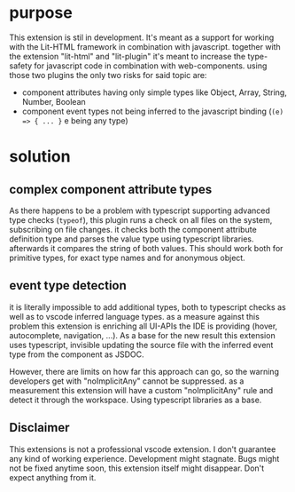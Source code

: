 # purpose

This extension is stil in development. It's meant as a support for working with the Lit-HTML framework in combination
with javascript. together with the extension "lit-html" and "lit-plugin" it's meant to increase the type-safety for
javascript code in combination with web-components. using those two plugins the only two risks for said topic are:

-   component attributes having only simple types like Object, Array, String, Number, Boolean
-   component event types not being inferred to the javascript binding (`(e) => { ... }` e being any type)

# solution

## complex component attribute types

As there happens to be a problem with typescript supporting advanced type checks (`typeof`), this plugin runs a check on
all files on the system, subscribing on file changes. it checks both the component attribute definition type and parses
the value type using typescript libraries. afterwards it compares the string of both values. This should work both for
primitive types, for exact type names and for anonymous object.

## event type detection

it is literally impossible to add additional types, both to typescript checks as well as to vscode inferred language
types. as a measure against this problem this extension is enriching all UI-APIs the IDE is providing (hover,
autocomplete, navigation, ...). As a base for the new result this extension uses typescript, invisible updating the
source file with the inferred event type from the component as JSDOC.

However, there are limits on how far this approach can go, so the warning developers get with "noImplicitAny" cannot be
suppressed. as a measurement this extension will have a custom "noImplicitAny" rule and detect it through the workspace.
Using typescript libraries as a base.

## Disclaimer

This extensions is not a professional vscode extension. I don't guarantee any kind of working experience. Development
might stagnate. Bugs might not be fixed anytime soon, this extension itself might disappear. Don't expect anything from
it.
